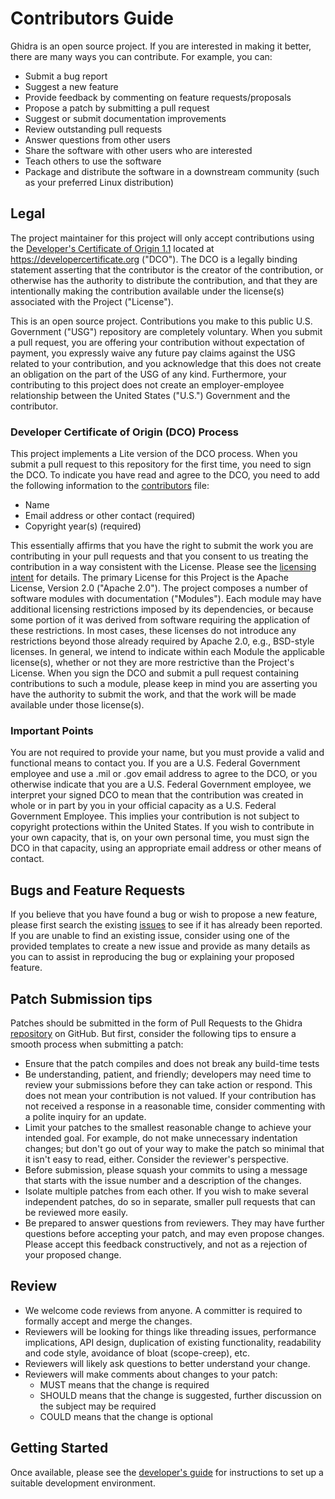 # Contributors Guide

Ghidra is an open source project. If you are interested in making it better,
there are many ways you can contribute. For example, you can:

- Submit a bug report
- Suggest a new feature
- Provide feedback by commenting on feature requests/proposals
- Propose a patch by submitting a pull request
- Suggest or submit documentation improvements
- Review outstanding pull requests
- Answer questions from other users
- Share the software with other users who are interested
- Teach others to use the software
- Package and distribute the software in a downstream community (such as your
  preferred Linux distribution)

## Legal

The project maintainer for this project will only accept contributions using the [Developer's Certificate of Origin 1.1][dco] located at https://developercertificate.org ("DCO").
The DCO is a legally binding statement asserting that the contributor is the creator of the contribution, or otherwise has the authority to distribute the contribution, and that they are intentionally making the contribution available under the license(s) associated with the Project ("License").

This is an open source project.
Contributions you make to this public U.S. Government ("USG") repository are completely voluntary.
When you submit a pull request, you are offering your contribution without expectation of payment, you expressly waive any future pay claims against the USG related to your contribution, and you acknowledge that this does not create an obligation on the part of the USG of any kind.
Furthermore, your contributing to this project does not create an employer-employee relationship between the United States ("U.S.") Government and the contributor.

### Developer Certificate of Origin (DCO) Process

This project implements a Lite version of the DCO process.
When you submit a pull request to this repository for the first time, you need to sign the DCO.
To indicate you have read and agree to the DCO, you need to add the following information to the [contributors] file:

- Name
- Email address or other contact (required)
- Copyright year(s) (required)

This essentially affirms that you have the right to submit the work you are contributing in your pull requests and that you consent to us treating the contribution in a way consistent with the License.
Please see the [licensing intent][intent] for details.
The primary License for this Project is the Apache License, Version 2.0 ("Apache 2.0").
The project composes a number of software modules with documentation ("Modules").
Each module may have additional licensing restrictions imposed by its dependencies, or because some portion of it was derived from software requiring the application of these restrictions.
In most cases, these licenses do not introduce any restrictions beyond those already required by Apache 2.0, e.g., BSD-style licenses.
In general, we intend to indicate within each Module the applicable license(s), whether or not they are more restrictive than the Project's License.
When you sign the DCO and submit a pull request containing contributions to such a module, please keep in mind you are asserting you have the authority to submit the work, and that the work will be made available under those license(s).

### Important Points

You are not required to provide your name, but you must provide a valid and functional means to contact you.
If you are a U.S. Federal Government employee and use a .mil or .gov email address to agree to the DCO, or you otherwise indicate that you are a U.S. Federal Government employee, we interpret your signed DCO to mean that the contribution was created in whole or in part by you in your official capacity as a U.S. Federal Government Employee.
This implies your contribution is not subject to copyright protections within the United States.
If you wish to contribute in your own capacity, that is, on your own personal time, you must sign the DCO in that capacity, using an appropriate email address or other means of contact.

## Bugs and Feature Requests

If you believe that you have found a bug or wish to propose a new feature,
please first search the existing [issues] to see if it has already been
reported. If you are unable to find an existing issue, consider using one of
the provided templates to create a new issue and provide as many details as you
can to assist in reproducing the bug or explaining your proposed feature.

## Patch Submission tips

Patches should be submitted in the form of Pull Requests to the Ghidra
[repository] on GitHub. But first, consider the following tips to ensure a
smooth process when submitting a patch:

- Ensure that the patch compiles and does not break any build-time tests
- Be understanding, patient, and friendly; developers may need time to review
  your submissions before they can take action or respond. This does not mean
  your contribution is not valued. If your contribution has not received a
  response in a reasonable time, consider commenting with a polite inquiry for
  an update.
- Limit your patches to the smallest reasonable change to achieve your intended
  goal. For example, do not make unnecessary indentation changes; but don't go
  out of your way to make the patch so minimal that it isn't easy to read,
  either. Consider the reviewer's perspective.
- Before submission, please squash your commits to using a message that starts
  with the issue number and a description of the changes.
- Isolate multiple patches from each other. If you wish to make several
  independent patches, do so in separate, smaller pull requests that can be
  reviewed more easily.
- Be prepared to answer questions from reviewers. They may have further
  questions before accepting your patch, and may even propose changes. Please
  accept this feedback constructively, and not as a rejection of your proposed
  change.

## Review

- We welcome code reviews from anyone. A committer is required to formally
  accept and merge the changes.
- Reviewers will be looking for things like threading issues, performance
  implications, API design, duplication of existing functionality, readability
  and code style, avoidance of bloat (scope-creep), etc.
- Reviewers will likely ask questions to better understand your change.
- Reviewers will make comments about changes to your patch:
    - MUST means that the change is required
    - SHOULD means that the change is suggested, further discussion on the
      subject may be required
    - COULD means that the change is optional

## Getting Started

Once available, please see the [developer's guide][devguide] for instructions to set up a suitable development environment.

[issues]: https://github.com/NationalSecurityAgency/ghidra/issues
[repository]: https://github.com/NationalSecurityAgency/ghidra/
[dco]: https://developercertificate.org
[intent]: INTENT.md
[contributors]: Contributors.md
[devguide]: DevGuide.md
